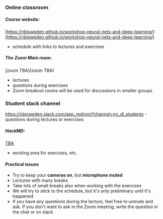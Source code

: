 ### Online classroom

##### Course website:   
[https://nbisweden.github.io/workshop-neural-nets-and-deep-learning/](https://nbisweden.github.io/workshop-neural-nets-and-deep-learning/)
- schedule with links to lectures and exercises
##### The Zoom Main room:  
[zoom TBA](zoom TBA)
- lectures
- questions during exercises
- Zoom breakout rooms will be used for discussions in smaller groups
### Student slack channel  
https://nbisweden.slack.com/app_redirect?channel=nn_dl_students
    - questions during lectures or exercises
##### HackMD:
[TBA](TBA)
- working area for exercises, etc.


#### Practical issues
- Try to keep your **cameras on**, but **microphone muted**
- Lectures with many breaks
- Take lots of small breaks also when working with the exercises
- We will try to stick to the schedule, but it's only preliminary
until it's happened
- If you have any questions during the lecture, feel free to unmute
 and ask. If you don't want to ask in the Zoom meeting, write the
  question in the chat or on slack
